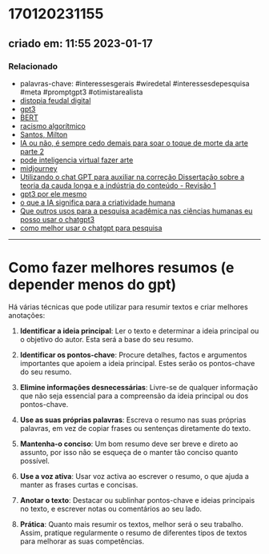 # 170120231155
## criado em: 11:55 2023-01-17

### Relacionado
- palavras-chave: #interessesgerais  #wiredetal  #interessesdepesquisa #meta #promptgpt3  #otimistarealista 
- [distopia feudal digital](distopia%20feudal%20digital)
- [gpt3](gpt3.md)
- [BERT](BERT)
- [racismo algorítmico](racismo%20algorítmico)
- [Santos, Milton](../4%20-%20REF%20BIBLIOGRÁFICA/Santos,%20Milton.md)
- [IA ou não, é sempre cedo demais para soar o toque de morte da arte parte 2](IA%20ou%20não,%20é%20sempre%20cedo%20demais%20para%20soar%20o%20toque%20de%20morte%20da%20arte%20parte%202.md)
- [pode inteligencia virtual fazer arte](pode%20inteligencia%20virtual%20fazer%20arte)
- [midjourney](midjourney)
- [Utilizando o chat GPT para auxiliar na correção Dissertação sobre a teoria da cauda longa e a indústria do conteúdo - Revisão 1](Utilizando%20o%20chat%20GPT%20para%20auxiliar%20na%20correção%20Dissertação%20sobre%20a%20teoria%20da%20cauda%20longa%20e%20a%20indústria%20do%20conteúdo%20-%20Revisão%201.md)
- [gpt3 por ele mesmo](gpt3%20por%20ele%20mesmo.md)
- [o que a IA significa para a criatividade humana](o%20que%20a%20IA%20significa%20para%20a%20criatividade%20humana)
- [Que outros usos para a pesquisa acadêmica nas ciências humanas eu posso usar o chatgpt3](Que%20outros%20usos%20para%20a%20pesquisa%20acadêmica%20nas%20ciências%20humanas%20eu%20posso%20usar%20o%20chatgpt3.md)
- [como melhor usar o chatgpt para pesquisa](como%20melhor%20usar%20o%20chatgpt%20para%20pesquisa.md)
---
# Como fazer melhores resumos (e depender menos do gpt)

Há várias técnicas que pode utilizar para resumir textos e criar melhores anotações:

1.  **Identificar a ideia principal**: Ler o texto e determinar a ideia principal ou o objetivo do autor. Esta será a base do seu resumo.
    
2.  **Identificar os pontos-chave**: Procure detalhes, factos e argumentos importantes que apoiem a ideia principal. Estes serão os pontos-chave do seu resumo.
    
3.  **Elimine informações desnecessárias**: Livre-se de qualquer informação que não seja essencial para a compreensão da ideia principal ou dos pontos-chave.
    
4.  **Use as suas próprias palavras**: Escreva o resumo nas suas próprias palavras, em vez de copiar frases ou sentenças diretamente do texto.
    
5.  **Mantenha-o conciso**: Um bom resumo deve ser breve e direto ao assunto, por isso não se esqueça de o manter tão conciso quanto possível.
    
6.  **Use a voz ativa**: Usar voz activa ao escrever o resumo, o que ajuda a manter as frases curtas e concisas.
    
7.  **Anotar o texto**: Destacar ou sublinhar pontos-chave e ideias principais no texto, e escrever notas ou comentários ao seu lado.
    
8.  **Prática**: Quanto mais resumir os textos, melhor será o seu trabalho. Assim, pratique regularmente o resumo de diferentes tipos de textos para melhorar as suas competências.

